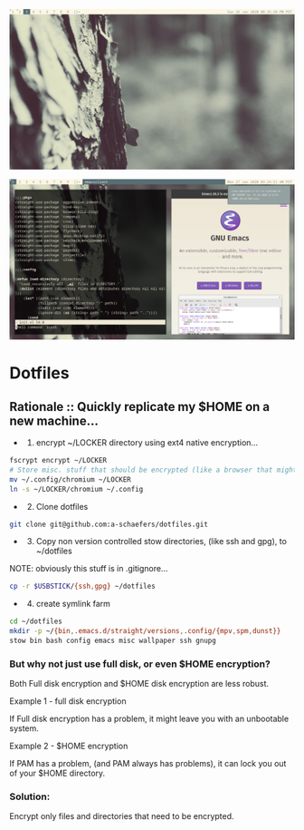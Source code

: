 ![scrot1](screenshots/2020-01-26-203638_1366x768_scrot.png)

![scrot2](screenshots/2020-01-27-032512_1366x768_scrot.png)

# Dotfiles

## Rationale :: Quickly replicate my $HOME on a new machine...

- 1. encrypt ~/LOCKER directory using ext4 native encryption...

```bash
fscrypt encrypt ~/LOCKER
# Store misc. stuff that should be encrypted (like a browser that might stay logged in to your favorite websites) in here...
mv ~/.config/chromium ~/LOCKER
ln -s ~/LOCKER/chromium ~/.config
```

- 2. Clone dotfiles

```bash
git clone git@github.com:a-schaefers/dotfiles.git
```

- 3. Copy non version controlled stow directories, (like ssh and gpg), to ~/dotfiles

NOTE: obviously this stuff is in .gitignore...

```bash
cp -r $USBSTICK/{ssh,gpg} ~/dotfiles
```

- 4. create symlink farm

```bash
cd ~/dotfiles
mkdir -p ~/{bin,.emacs.d/straight/versions,.config/{mpv,spm,dunst}}
stow bin bash config emacs misc wallpaper ssh gnupg
```

### But why not just use full disk, or even $HOME encryption?

Both Full disk encryption and $HOME disk encryption are less robust.

Example 1 - full disk encryption

If Full disk encryption has a problem, it might leave you with an unbootable system.

Example 2 - $HOME encryption

If PAM has a problem, (and PAM always has problems), it can lock you out of your $HOME directory.

### Solution:

Encrypt only files and directories that need to be encrypted.
